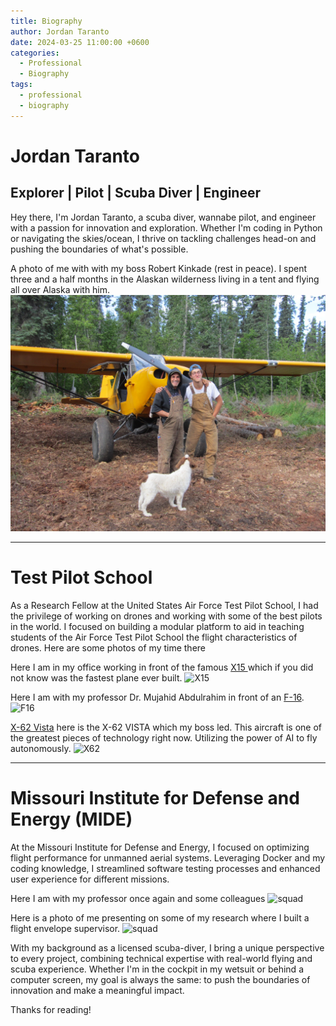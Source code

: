 ```yaml
---
title: Biography
author: Jordan Taranto
date: 2024-03-25 11:00:00 +0600
categories:
  - Professional
  - Biography
tags:
  - professional
  - biography
---
```

# **Jordan Taranto**
## Explorer | Pilot | Scuba Diver | Engineer

Hey there, I'm Jordan Taranto, a scuba diver, wannabe pilot, and engineer with a passion for innovation and exploration. Whether I'm coding in Python or navigating the skies/ocean, I thrive on tackling challenges head-on and pushing the boundaries of what's possible. 

A photo of me with with my boss Robert Kinkade (rest in peace). I spent three and a half months in the Alaskan wilderness living in a tent and flying all over Alaska with him.
![Rob_and_me](../assets/img/biography/ak_rob.png)

---
# Test Pilot School 
As a Research Fellow at the United States Air Force Test Pilot School, I had the privilege of working on drones and working with some of the best pilots in the world. I focused on building a modular platform to aid in teaching students of the Air Force Test Pilot School the flight characteristics of drones. Here are some photos of my time there 

Here I am in my office working in front of the famous [X15 ](https://en.wikipedia.org/wiki/North_American_X-15) which if you did not know was the fastest plane ever built. 
![X15](../assets/img/biography/tps_x15.png)

Here I am with my professor Dr. Mujahid Abdulrahim in front of an [F-16](https://en.wikipedia.org/wiki/General_Dynamics_F-16_Fighting_Falcon). 
![F16](../assets/img/biography/tps_f16.png)

[X-62 Vista](https://en.wikipedia.org/wiki/General_Dynamics_X-62_VISTA) here is the X-62 VISTA which my boss led. This aircraft is one of the greatest pieces of technology right now. Utilizing the power of AI to fly autonomously. 
![X62](../assets/img/biography/tps_vista.png)

---
# Missouri Institute for Defense and Energy (MIDE)
At the Missouri Institute for Defense and Energy, I focused on optimizing flight performance for unmanned aerial systems. Leveraging Docker and my coding knowledge, I streamlined software testing processes and enhanced user experience for different missions.

Here I am with my professor once again and some colleagues 
![squad](../assets/img/biography/fast_lab.png)

Here is a photo of me presenting on some of my research where I built a flight envelope supervisor. 
![squad](../assets/img/biography/region_v.png)

With my background as a licensed scuba-diver, I bring a unique perspective to every project, combining technical expertise with real-world flying and scuba experience. Whether I'm in the cockpit in my wetsuit or behind a computer screen, my goal is always the same: to push the boundaries of innovation and make a meaningful impact.

Thanks for reading! 